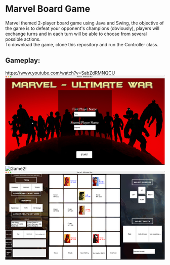 # Marvel Board Game
Marvel themed 2-player board game using Java and Swing, the objective of the game is to defeat your opponent's champions (obviously), players will exchange turns and in each turn will be able to choose from several possible actions.  
To download the game, clone this repository and run the Controller class.  

## Gameplay:
https://www.youtube.com/watch?v=SabZdRMNQCU
![Game1!](G1.png)
![Game2!](G2.png)
![Game3!](G3.png)
